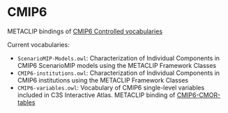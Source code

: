 # CMIP6
METACLIP bindings of [CMIP6 Controlled vocabularies](https://wcrp-cmip.github.io/CMIP6_CVs/)

Current vocabularies:
 * `ScenarioMIP-Models.owl`: Characterization of Individual Components in CMIP6 ScenarioMIP models using the METACLIP Framework Classes
 * `CMIP6-institutions.owl`: Characterization of Individual Components in CMIP6 institutions using the METACLIP Framework Classes
 * `CMIP6-variables.owl`: Vocabulary of CMIP6 single-level variables included in C3S Interactive Atlas. METACLIP binding of [CMIP6-CMOR-tables](https://github.com/PCMDI/cmip6-cmor-tables/)
